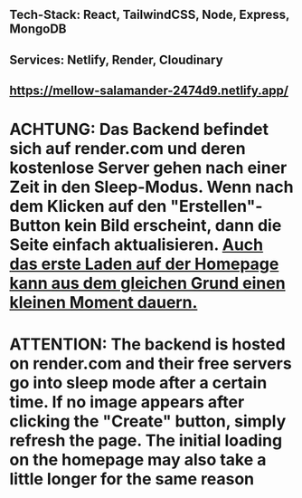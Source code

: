 ## Tech-Stack: React, TailwindCSS, Node, Express, MongoDB
## Services: Netlify, Render, Cloudinary
## https://mellow-salamander-2474d9.netlify.app/

# ACHTUNG: Das Backend befindet sich auf render.com und deren kostenlose Server gehen nach einer Zeit in den Sleep-Modus. Wenn nach dem Klicken auf den "Erstellen"-Button kein Bild erscheint, dann die Seite einfach aktualisieren. <ins>Auch das erste Laden auf der Homepage kann aus dem gleichen Grund einen kleinen Moment dauern.</ins>

# ATTENTION: The backend is hosted on render.com and their free servers go into sleep mode after a certain time. If no image appears after clicking the "Create" button, simply refresh the page. The initial loading on the homepage may also take a little longer for the same reason
